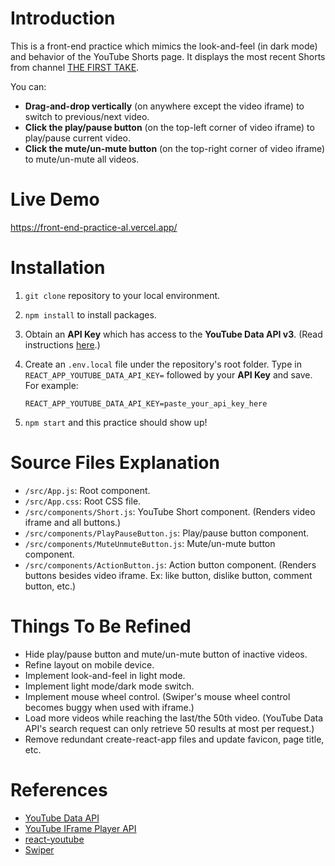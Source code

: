 # Introduction

This is a front-end practice which mimics the look-and-feel (in dark mode) and behavior of the YouTube Shorts page. It displays the most recent Shorts from channel [THE FIRST TAKE](https://www.youtube.com/@The_FirstTake/shorts).

You can:

- **Drag-and-drop vertically** (on anywhere except the video iframe) to switch to previous/next video.
- **Click the play/pause button** (on the top-left corner of video iframe) to play/pause current video.
- **Click the mute/un-mute button** (on the top-right corner of video iframe) to mute/un-mute all videos.

# Live Demo

https://front-end-practice-al.vercel.app/

# Installation

1. `git clone` repository to your local environment.
1. `npm install` to install packages.
1. Obtain an **API Key** which has access to the **YouTube Data API v3**. (Read instructions [here](https://developers.google.com/youtube/v3/getting-started#before-you-start).)
1. Create an `.env.local` file under the repository's root folder. Type in `REACT_APP_YOUTUBE_DATA_API_KEY=` followed by your **API Key** and save. For example:

    ```env
    REACT_APP_YOUTUBE_DATA_API_KEY=paste_your_api_key_here
    ```

1. `npm start` and this practice should show up!

# Source Files Explanation

- `/src/App.js`: Root component.
- `/src/App.css`: Root CSS file.
- `/src/components/Short.js`: YouTube Short component. (Renders video iframe and all buttons.)
- `/src/components/PlayPauseButton.js`: Play/pause button component.
- `/src/components/MuteUnmuteButton.js`: Mute/un-mute button component.
- `/src/components/ActionButton.js`: Action button component. (Renders buttons besides video iframe. Ex: like button, dislike button, comment button, etc.)

# Things To Be Refined

- Hide play/pause button and mute/un-mute button of inactive videos.
- Refine layout on mobile device.
- Implement look-and-feel in light mode.
- Implement light mode/dark mode switch.
- Implement mouse wheel control. (Swiper's mouse wheel control becomes buggy when used with iframe.)
- Load more videos while reaching the last/the 50th video. (YouTube Data API's search request can only retrieve 50 results at most per request.)
- Remove redundant create-react-app files and update favicon, page title, etc.

# References

- [YouTube Data API](https://developers.google.com/youtube/v3)
- [YouTube IFrame Player API](https://developers.google.com/youtube/iframe_api_reference)
- [react\-youtube](https://github.com/tjallingt/react-youtube)
- [Swiper](https://swiperjs.com/)
